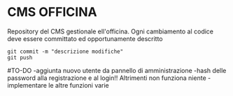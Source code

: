 # CMS OFFICINA

Repository del CMS gestionale ell'officina. Ogni cambiamento al codice deve essere committato ed opportunamente descritto

    git commit -m "descrizione modifiche"
    git push

#TO-DO
    -aggiunta nuovo utente da pannello di amministrazione
    -hash delle password alla registrazione e al login!! Altrimenti non funziona niente
    -implementare le altre funzioni varie

